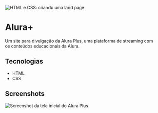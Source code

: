 ![HTML e CSS: criando uma land page]()

# Alura+
Um site para divulgação da Alura Plus, uma plataforma de streaming com os conteúdos educacionais da Alura.

## Tecnologias
* HTML
* CSS

## Screenshots
![Screenshot da tela inicial do Alura Plus](https://imgur.com/nKUf7MK.png)



